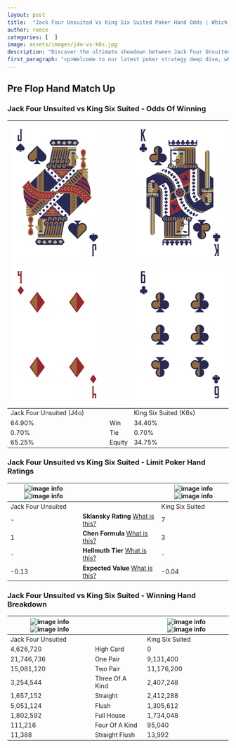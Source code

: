 ```yaml
---
layout: post
title:  "Jack Four Unsuited Vs King Six Suited Poker Hand Odds | Which Is The Better Hand In Poker? A Complete Guide"
author: reece
categories: [  ]
image: assets/images/j4o-vs-k6s.jpg
description: "Discover the ultimate showdown between Jack Four Unsuited and King Six Suited in poker! Uncover the odds, strategies, and scenarios where one hand triumphs over the other. Get ready to up your poker game with this thrilling analysis."
first_paragraph: "<p>Welcome to our latest poker strategy deep dive, where we're pitting two distinct hands against each other in a high-stakes showdown: Jack Four Unsuited vs King Six Suited.</p><p>In the dynamic world of poker, every decision counts, and knowing which hand holds the upper hand is key to your success at the table.</p><p>In this article, we'll dissect these two hands, explore the scenarios where one dominates the other, and equip you with the knowledge to make strategic choices that can tip the odds in your favor.</p><p>Get ready to unravel the intriguing dynamics of these poker hands and elevate your game to new heights.</p>"
---
```




[comment]: # (sp0)

## Pre Flop Hand Match Up

<div class="table hand-ratings" markdown="1"> 



### Jack Four Unsuited vs King Six Suited - Odds Of Winning


    
| ![image info](assets/images/hand1/j.png) ![image info](assets/images/hand1/4o.png) |  | ![image info](assets/images/hand2/k.png) ![image info](assets/images/hand2/6.png) |
| -------- | -------- | -------- |
| Jack Four Unsuited (J4o) |  | King Six Suited (K6s) |
| 64.90% | Win | 34.40% |
| 0.70% | Tie | 0.70% |
| 65.25% | Equity | 34.75% |




[comment]: # (sp1)



### Jack Four Unsuited vs King Six Suited - Limit Poker Hand Ratings


    
| ![image info](https://www.riverpairs.com/assets/images/hand1/j.png) ![image info](https://www.riverpairs.com/assets/images/hand1/4o.png) |  | ![image info](https://www.riverpairs.com/assets/images/hand2/k.png) ![image info](https://www.riverpairs.com/assets/images/hand2/6.png) |
| -------- | -------- | -------- |
| Jack Four Unsuited |  | King Six Suited |
| - | **Sklansky Rating** [What is this?](/sklansky-rating-explained) | 7 |
| 1 | **Chen Formula** [What is this?](/chen-formula-explained) | 3 |
| - | **Hellmuth Tier** [What is this?](/Hellmuth-tier-explained) | - |
| -0.13 | **Expected Value** [What is this?](/expected-value-explained) | -0.04 |




[comment]: # (sp2)



### Jack Four Unsuited vs King Six Suited - Winning Hand Breakdown


    
| ![image info](https://www.riverpairs.com/assets/images/hand1/j.png) ![image info](https://www.riverpairs.com/assets/images/hand1/4o.png) |  | ![image info](https://www.riverpairs.com/assets/images/hand2/k.png) ![image info](https://www.riverpairs.com/assets/images/hand2/6.png) |
| -------- | -------- | -------- |
| Jack Four Unsuited |  | King Six Suited |
| 4,626,720 | High Card | 0 |
| 21,746,736 | One Pair | 9,131,400 |
| 15,081,120 | Two Pair | 11,176,200 |
| 3,254,544 | Three Of A Kind | 2,407,248 |
| 1,657,152 | Straight | 2,412,288 |
| 5,051,124 | Flush | 1,305,612 |
| 1,802,592 | Full House | 1,734,048 |
| 111,216 | Four Of A Kind | 95,040 |
| 11,388 | Straight Flush | 13,992 |




[comment]: # (sp3)



</div>

[comment]: # (sp4)



[comment]: # (sp5)

